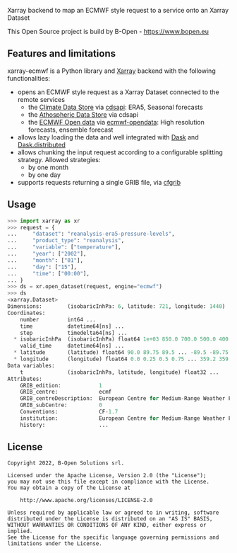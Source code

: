 Xarray backend to map an ECMWF style request to a service onto an Xarray Dataset

This Open Source project is build by B-Open - https://www.bopen.eu

## Features and limitations

xarray-ecmwf is a Python library and [Xarray](https://docs.xarray.dev) backend with the following functionalities:

- opens an ECMWF style request as a Xarray Dataset connected to the remote services
  - the [Climate Data Store](https://cds.climate.copernicus.eu) via [cdsapi](https://github.com/ecmwf/cdsapi): ERA5, Seasonal forecasts
  - the [Athospheric Data Store](https://ads.atmosphere.copernicus.eu) via cdsapi
  - the [ECMWF Open data](https://www.ecmwf.int/en/forecasts/datasets/open-data) via [ecmwf-opendata](https://github.com/ecmwf/ecmwf-opendata): High resolution forecasts, ensemble forecast
- allows lazy loading the data and well integrated with [Dask](https://www.dask.org) and [Dask.distributed](https://distributed.dask.org)
- allows chunking the input request according to a configurable splitting strategy. Allowed strategies:
  - by one month
  - by one day
- supports requests returning a single GRIB file, via [cfgrib](https://github.com/ecmwf/cfgrib)

## Usage

```python
>>> import xarray as xr
>>> request = {
...     "dataset": "reanalysis-era5-pressure-levels",
...     "product_type": "reanalysis",
...     "variable": ["temperature"],
...     "year": ["2002"],
...     "month": ["01"],
...     "day": ["15"],
...     "time": ["00:00"],
... }
>>> ds = xr.open_dataset(request, engine="ecmwf")
>>> ds
<xarray.Dataset>
Dimensions:        (isobaricInhPa: 6, latitude: 721, longitude: 1440)
Coordinates:
    number         int64 ...
    time           datetime64[ns] ...
    step           timedelta64[ns] ...
  * isobaricInhPa  (isobaricInhPa) float64 1e+03 850.0 700.0 500.0 400.0 300.0
    valid_time     datetime64[ns] ...
  * latitude       (latitude) float64 90.0 89.75 89.5 ... -89.5 -89.75 -90.0
  * longitude      (longitude) float64 0.0 0.25 0.5 0.75 ... 359.2 359.5 359.8
Data variables:
    t              (isobaricInhPa, latitude, longitude) float32 ...
Attributes:
    GRIB_edition:            1
    GRIB_centre:             ecmf
    GRIB_centreDescription:  European Centre for Medium-Range Weather Forecasts
    GRIB_subCentre:          0
    Conventions:             CF-1.7
    institution:             European Centre for Medium-Range Weather Forecasts
    history:                 ...

```

## License

```
Copyright 2022, B-Open Solutions srl.

Licensed under the Apache License, Version 2.0 (the "License");
you may not use this file except in compliance with the License.
You may obtain a copy of the License at

    http://www.apache.org/licenses/LICENSE-2.0

Unless required by applicable law or agreed to in writing, software
distributed under the License is distributed on an "AS IS" BASIS,
WITHOUT WARRANTIES OR CONDITIONS OF ANY KIND, either express or implied.
See the License for the specific language governing permissions and
limitations under the License.
```
